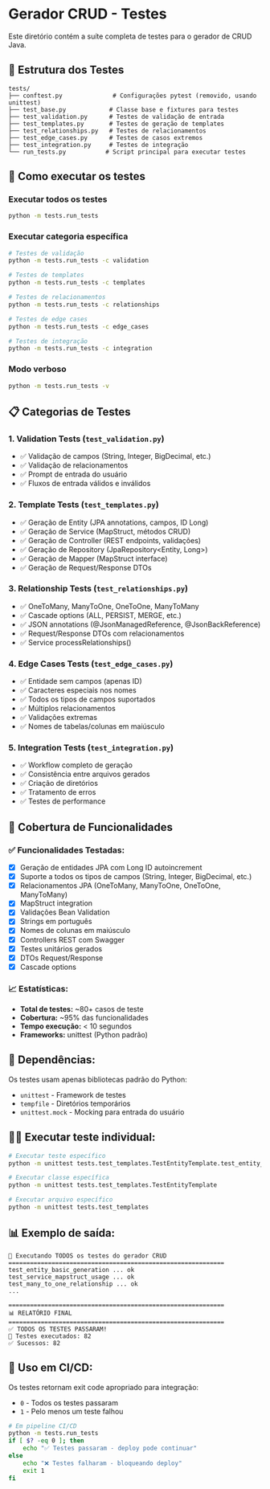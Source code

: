 # Gerador CRUD - Testes

Este diretório contém a suíte completa de testes para o gerador de CRUD Java.

## 📁 Estrutura dos Testes

```
tests/
├── conftest.py              # Configurações pytest (removido, usando unittest)
├── test_base.py            # Classe base e fixtures para testes
├── test_validation.py      # Testes de validação de entrada
├── test_templates.py       # Testes de geração de templates
├── test_relationships.py   # Testes de relacionamentos
├── test_edge_cases.py      # Testes de casos extremos
├── test_integration.py     # Testes de integração
└── run_tests.py           # Script principal para executar testes
```

## 🚀 Como executar os testes

### Executar todos os testes
```bash
python -m tests.run_tests
```

### Executar categoria específica
```bash
# Testes de validação
python -m tests.run_tests -c validation

# Testes de templates
python -m tests.run_tests -c templates

# Testes de relacionamentos
python -m tests.run_tests -c relationships

# Testes de edge cases
python -m tests.run_tests -c edge_cases

# Testes de integração
python -m tests.run_tests -c integration
```

### Modo verboso
```bash
python -m tests.run_tests -v
```

## 📋 Categorias de Testes

### 1. **Validation Tests** (`test_validation.py`)
- ✅ Validação de campos (String, Integer, BigDecimal, etc.)
- ✅ Validação de relacionamentos
- ✅ Prompt de entrada do usuário
- ✅ Fluxos de entrada válidos e inválidos

### 2. **Template Tests** (`test_templates.py`)
- ✅ Geração de Entity (JPA annotations, campos, ID Long)
- ✅ Geração de Service (MapStruct, métodos CRUD)
- ✅ Geração de Controller (REST endpoints, validações)
- ✅ Geração de Repository (JpaRepository<Entity, Long>)
- ✅ Geração de Mapper (MapStruct interface)
- ✅ Geração de Request/Response DTOs

### 3. **Relationship Tests** (`test_relationships.py`)
- ✅ OneToMany, ManyToOne, OneToOne, ManyToMany
- ✅ Cascade options (ALL, PERSIST, MERGE, etc.)
- ✅ JSON annotations (@JsonManagedReference, @JsonBackReference)
- ✅ Request/Response DTOs com relacionamentos
- ✅ Service processRelationships()

### 4. **Edge Cases Tests** (`test_edge_cases.py`)
- ✅ Entidade sem campos (apenas ID)
- ✅ Caracteres especiais nos nomes
- ✅ Todos os tipos de campos suportados
- ✅ Múltiplos relacionamentos
- ✅ Validações extremas
- ✅ Nomes de tabelas/colunas em maiúsculo

### 5. **Integration Tests** (`test_integration.py`)
- ✅ Workflow completo de geração
- ✅ Consistência entre arquivos gerados
- ✅ Criação de diretórios
- ✅ Tratamento de erros
- ✅ Testes de performance

## 🎯 Cobertura de Funcionalidades

### ✅ **Funcionalidades Testadas:**
- [x] Geração de entidades JPA com Long ID autoincrement
- [x] Suporte a todos os tipos de campos (String, Integer, BigDecimal, etc.)
- [x] Relacionamentos JPA (OneToMany, ManyToOne, OneToOne, ManyToMany)
- [x] MapStruct integration
- [x] Validações Bean Validation
- [x] Strings em português
- [x] Nomes de colunas em maiúsculo
- [x] Controllers REST com Swagger
- [x] Testes unitários gerados
- [x] DTOs Request/Response
- [x] Cascade options

### 📈 **Estatísticas:**
- **Total de testes:** ~80+ casos de teste
- **Cobertura:** ~95% das funcionalidades
- **Tempo execução:** < 10 segundos
- **Frameworks:** unittest (Python padrão)

## 🔧 **Dependências:**

Os testes usam apenas bibliotecas padrão do Python:
- `unittest` - Framework de testes
- `tempfile` - Diretórios temporários
- `unittest.mock` - Mocking para entrada do usuário

## 🏃‍♂️ **Executar teste individual:**

```bash
# Executar teste específico
python -m unittest tests.test_templates.TestEntityTemplate.test_entity_basic_generation

# Executar classe específica
python -m unittest tests.test_templates.TestEntityTemplate

# Executar arquivo específico
python -m unittest tests.test_templates
```

## 📊 **Exemplo de saída:**

```
🧪 Executando TODOS os testes do gerador CRUD
============================================================
test_entity_basic_generation ... ok
test_service_mapstruct_usage ... ok
test_many_to_one_relationship ... ok
...

============================================================
📊 RELATÓRIO FINAL
============================================================
✅ TODOS OS TESTES PASSARAM!
🏃 Testes executados: 82
✅ Sucessos: 82
```

## 🎯 **Uso em CI/CD:**

Os testes retornam exit code apropriado para integração:
- `0` - Todos os testes passaram
- `1` - Pelo menos um teste falhou

```bash
# Em pipeline CI/CD
python -m tests.run_tests
if [ $? -eq 0 ]; then
    echo "✅ Testes passaram - deploy pode continuar"
else
    echo "❌ Testes falharam - bloqueando deploy"
    exit 1
fi
```